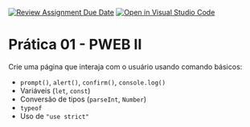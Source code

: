 [![Review Assignment Due Date](https://classroom.github.com/assets/deadline-readme-button-22041afd0340ce965d47ae6ef1cefeee28c7c493a6346c4f15d667ab976d596c.svg)](https://classroom.github.com/a/y4MLvogJ)
[![Open in Visual Studio Code](https://classroom.github.com/assets/open-in-vscode-2e0aaae1b6195c2367325f4f02e2d04e9abb55f0b24a779b69b11b9e10269abc.svg)](https://classroom.github.com/online_ide?assignment_repo_id=20862220&assignment_repo_type=AssignmentRepo)
# Prática 01 - PWEB II

Crie uma página que interaja com o usuário usando comando básicos:  
- `prompt()`, `alert()`, `confirm()`, `console.log()`
- Variáveis (`let`, `const`)
- Conversão de tipos (`parseInt`, `Number`)
- `typeof`
- Uso de `"use strict"`
